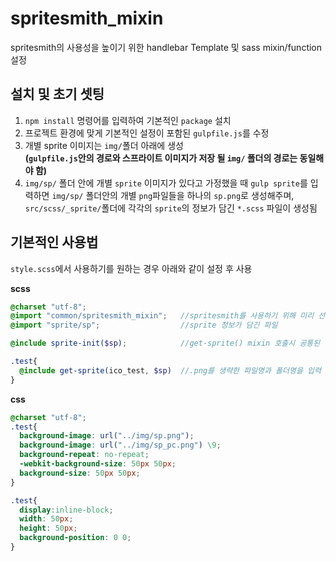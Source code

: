 # spritesmith_mixin
spritesmith의 사용성을 높이기 위한 handlebar Template 및 sass mixin/function 설정

## 설치 및 초기 셋팅

1. `npm install` 명령어를 입력하여 기본적인 `package` 설치
2. 프로젝트 환경에 맞게 기본적인 설정이 포함된 `gulpfile.js`를 수정
3. 개별 sprite 이미지는 `img/`폴더 아래에 생성   
**(`gulpfile.js`안의 경로와 스프라이트 이미지가 저장 될 `img/` 폴더의 경로는 동일해야 함)**  
4. `img/sp/` 폴더 안에 개별 `sprite` 이미지가 있다고 가정했을 때 `gulp sprite`를 입력하면 `img/sp/` 폴더안의 개별 `png`파일들을 하나의 `sp.png`로 생성해주며,
`src/scss/_sprite/`폴더에 각각의 `sprite`의 정보가 담긴 `*.scss` 파일이 생성됨

## 기본적인 사용법

`style.scss`에서 사용하기를 원하는 경우 아래와 같이 설정 후 사용

**scss**
~~~scss
@charset "utf-8";
@import "common/spritesmith_mixin";   //spritesmith를 사용하기 위해 미리 선언해둔 함수 모음
@import "sprite/sp";                  //sprite 정보가 담긴 파일

@include sprite-init($sp);            //get-sprite() mixin 호출시 공통된 부분을 모아주는 init mixin

.test{
  @include get-sprite(ico_test, $sp)  //.png를 생략한 파일명과 폴더명을 입력 파일명은 일반 문자, 폴더명은 변수형태로 적어줘야 함
}
~~~

**css**
~~~css
@charset "utf-8";
.test{
  background-image: url("../img/sp.png");
  background-image: url("../img/sp_pc.png") \9;
  background-repeat: no-repeat;
  -webkit-background-size: 50px 50px;
  background-size: 50px 50px;
}

.test{
  display:inline-block;
  width: 50px;
  height: 50px;
  background-position: 0 0;
}
~~~
